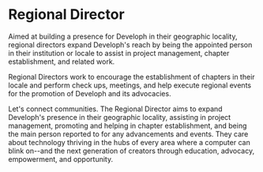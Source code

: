 # Regional Director

Aimed at building a presence for Developh in their geographic locality, regional directors expand Developh's reach by being the appointed person in their institution or locale to assist in project management, chapter establishment, and related work.

Regional Directors work to encourage the establishment of chapters in their locale and perform check ups, meetings, and help execute regional events for the promotion of Developh and its advocacies.

Let's connect communities. The Regional Director aims to expand Developh's presence in their geographic locality, assisting in project management, promoting and helping in chapter establishment, and being the main person reported to for any advancements and events. They care about technology thriving in the hubs of every area where a computer can blink on--and the next generation of creators through education, advocacy, empowerment, and opportunity.

